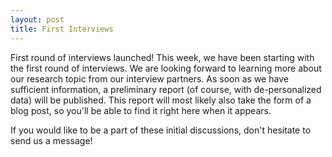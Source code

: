 ```yaml
---
layout: post
title: First Interviews
---
```

First round of interviews launched! This week, we have been starting with the first round of interviews. We are looking forward to learning more about our research topic from our interview partners. As soon as we have sufficient information, a preliminary report (of course, with de-personalized data) will be published. This report will most likely also take the form of a blog post, so you'll be able to find it right here when it appears.

If you would like to be a part of these initial discussions, don't hesitate to send us a message! 